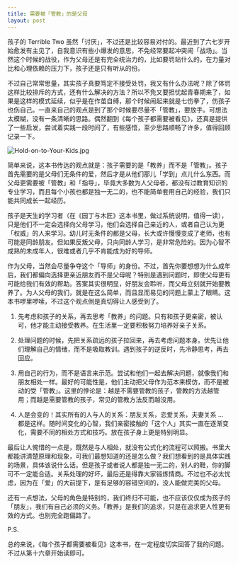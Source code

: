 ```yaml
---
title: 需要被「管教」的是父母
layout: post
---
```



孩子的 Terrible Two 虽然「讨厌」，不过还是比较容易对付的。最近到了六七岁开始愈发有主见了，自我意识有些小爆发的意思，不免经常要起冲突闹「战场」。当然这个时候的战役，作为父母还是有完全统治力的，比如要罚站什么的，在力量对比和心理依赖的压力下，孩子还是只有听从的份。

不过自己常常思量，其实孩子真要笃定不接受处罚，我又有什么办法呢？除了体罚这样比较排斥的方式，还有什么解决的方法？所以不免又要担忧起青春期来了，如果是这样的模式延续，似乎是在作茧自缚，那个时候闹起来就是七伤拳了，伤孩子也伤自己。一直来自己的观点是到了那个时候要尽量不「管教」，要放手。可想法太模糊，没有一条清晰的思路。偶然翻到《每个孩子都需要被看见》，还真是提供了一些启发，尝试着实践一段时间了，有些感悟，至少思路顺畅了许多，值得回顾记录一下。

![Hold-on-to-Your-Kids.jpg](http://villim.github.io/img/2021Hold-on-to-Your-Kids.jpg/)	

简单来说，这本书传达的观点就是：孩子需要的是「教养」而不是「管教」。孩子首先需要的是父母们无条件的爱，然后才是从他们那儿「学到」点儿什么东西。而父母更需要被「管教」和「指导」，毕竟大多数为人父母者，都没有过教育知识的专业学习，而且每个小孩也都是独一无二的，也不能简单套用自己的经验，我们只能共同成长一起经历。

孩子是天生的学习者（在《园丁与木匠》这本书里，做过系统说明，值得一读），只是他们不一定会选择向父母学习，他们会选择自己亲近的人，或者自己认为更「权威」的人来学习。幼儿时无条件的都是父母，长大或许慢慢变成了老师，也有可能是同龄朋友。但如果反叛父母，只向同龄人学习，是非常危险的。因为心智不成熟的未成年人，很难或者几乎不肯能成为好的导师。

作为父母，当然会尽量争夺这个「导师」的身份。不过，首先你要想想为什么成年后，我们都偏向选择更亲近朋友而不是父母呢？特别是遇到问题时，即使父母更有可能给我们有效的帮助。答案其实很明显，好朋友会聆听，而父母立刻就开始要教养了。为人父母的我们，就是在这么简单，而且显而易见的问题上蒙上了眼睛。这本书啰里啰嗦，不过这个观点倒是真切得让人感受到了。

1. 先考虑和孩子的关系，再去思考「教养」的问题。只有和孩子更亲密，被认可，他才能主动接受教养。在生活里一定要积极努力培养好亲子关系。

2. 处理问题的时候，先把关系疏远的孩子拉回来，再去考虑问题本身。优先让他们理解自己的情绪，而不是吸取教训。遇到孩子的逆反时，先冷静思考，再去回应。

3. 用自己的行为，而不是语言来示范。尝试和他们一起去解决问题，就像我们和朋友相处一样。最好的可能性是，他们主动把父母作为范本来模仿，而不是被动的受「管教」。这里的悖论是：越是不需要管教的孩子，管教的方法越管用；而越是需要管教的孩子，常见的管教方法反而越没用。

4. 人是会变的！其实所有的人与人的关系：朋友关系，恋爱关系，夫妻关系 ... 都是这样。随时间变化的心智，我们亲密接触的「这个人」其实一直在逐渐变化，需要不同的相处方式和技巧。放在孩子身上更是特别明显。

最后让人惋惜的一点是，既然是与人相处，就没有公式化的流程可以照搬。书里大都能讲清楚原理和现象，可我们最想知道的还是怎么做？我们想看到的是具体实践的场景，具体该说什么话。但是孩子或者说人都是独一无二的，别人的鞋，你的脚可不一定能合适。关系处理的好坏，最后还是得靠大家锻炼情商。不过也不必太忧虑，因为在「爱」的大前提下，是有足够的容错空间的，没人能做完美的父母。

还有一点想法，父母的角色是特别的，我们终归不可能，也不应该仅仅成为孩子的「朋友」，我们有自己必须的义务。「教养」是我们的追求，只是在追求更人性更有效的方式。也别完全跑偏路了。

P.S.

总的来说，《每个孩子都需要被看见》这本书，在一定程度切实回答了我的问题。不过从第十六章开始读即可。

